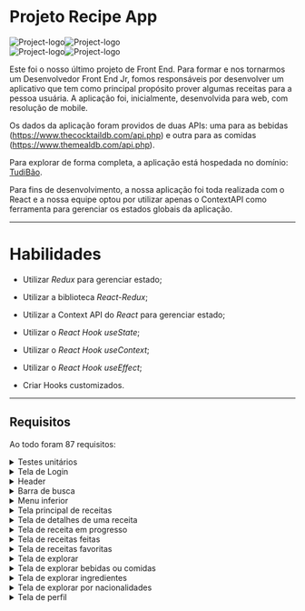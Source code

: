 # Projeto Recipe App

<div style="display: flex;" align="center">
  <img src="../../images/TUDIBAO-LOGIN.gif" alt="Project-logo">
  <img src="../../images/TUDIBAO-EXPLORE-2.gif" alt="Project-logo">
</div>

<div style="display: flex;" align="center">
  <img src="../../images/TUDIBAO-EXPLORE-1.gif" alt="Project-logo">
  <img src="../../images/TUDIBAO-PROGRESS.gif" alt="Project-logo">
</div>

Este foi o nosso último projeto de Front End. Para formar e nos tornarmos um Desenvolvedor Front End Jr, fomos responsáveis por desenvolver um aplicativo que tem como principal propósito prover algumas receitas para a pessoa usuária. A aplicação foi, inicialmente, desenvolvida para web, com resolução de mobile.

Os dados da aplicação foram providos de duas APIs: uma para as bebidas (https://www.thecocktaildb.com/api.php) e outra para as comidas (https://www.themealdb.com/api.php).

Para explorar de forma completa, a aplicação está hospedada no domínio: <a target="_blank" href="https://tudibao.surge.sh">TudiBão</a>.

Para fins de desenvolvimento, a nossa aplicação foi toda realizada com o React e a nossa equipe optou por utilizar apenas o ContextAPI como ferramenta para gerenciar os estados globais da aplicação.

---

# Habilidades

- Utilizar _Redux_ para gerenciar estado;

- Utilizar a biblioteca _React-Redux_;

- Utilizar a Context API do _React_ para gerenciar estado;

- Utilizar o _React Hook useState_;

- Utilizar o _React Hook useContext_;

- Utilizar o _React Hook useEffect_;

- Criar Hooks customizados.

---

## Requisitos

Ao todo foram 87 requisitos:

  <details>
    <summary>Testes unitários</summary>

  - 1: Desenvolva os testes unitários de maneira que a cobertura seja de, no mínimo, 90%;
  </details>
  
  <details>
    <summary>Tela de Login</summary>

  - 2: Crie todos os elementos que devem respeitar os atributos descritos no protótipo para a tela de login;
  - 3: Desenvolva a tela de maneira que a pessoa deve conseguir escrever seu email no input de email;
  - 4: Desenvolva a tela de maneira que a pessoa deve conseguir escrever sua senha no input de senha;
  - 5: Desenvolva a tela de maneira que o formulário só seja válido após um email válido e uma senha de mais de 6 caracteres serem preenchidos;
  - 6: Salve 2 tokens no localStorage após a submissão, identificados pelas chaves mealsToken e cocktailsToken;
  - 7: Salve o e-mail da pessoa usuária no localStorage na chave user após a submissão;
  - 8: Redirecione a pessoa usuária para a tela principal de receitas de comidas após a submissão e validação com sucesso do login;
  </details>

  <details>
    <summary>Header</summary>

  - 9: Implemente os elementos do header na tela principal de receitas, respeitando os atributos descritos no protótipo;
  - 10: Implemente um ícone para a tela de perfil, um título e um ícone para a busca, caso exista no protótipo;
  - 11: Redirecione a pessoa usuária para a tela de perfil ao clicar no botão de perfil;
  - 12: Desenvolva o botão de busca que, ao ser clicado, a barra de busca deve aparecer. O mesmo serve para escondê-la;
  </details>

  <details>
    <summary>Barra de busca</summary>

  - 13: Implemente os elementos da barra de busca respeitando os atributos descritos no protótipo;
  - 14: Posicione a barra logo abaixo do header e implemente 3 radio buttons: Ingrediente, Nome e Primeira letra;
  - 15: Busque na API de comidas caso a pessoa esteja na página de comidas e na de bebidas caso esteja na de bebidas;
  - 16: Redirecione para a tela de detalhes da receita caso apenas uma receita seja encontrada, com o ID da mesma na URL;
  - 17: Mostre as receitas em cards caso mais de uma receita seja encontrada;
  - 18: Exiba um `alert` caso nenhuma receita seja encontrada;
  </details>

  <details>
    <summary>Menu inferior</summary>

  - 19: Implemente os elementos do menu inferior respeitando os atributos descritos no protótipo;
  - 20: Posicione o menu inferior de forma fixa e apresente 3 ícones: um para comidas, um para bebidas e outro para exploração;
  - 21: Exiba o menu inferior apenas nas telas indicadas pelo protótipo;
  - 22: Redirecione a pessoa usuária para uma lista de cocktails ao clicar no ícone de bebidas;
  - 23: Redirecione a pessoa usuária para a tela de explorar ao clicar no ícone de exploração;
  - 24: Redirecione a pessoa usuária para uma lista de comidas ao clicar no ícone de comidas;
  </details>

  <details>
    <summary>Tela principal de receitas</summary>

  - 25: Implemente os elementos da tela principal de receitas respeitando os atributos descritos no protótipo;
  - 26: Carregue as 12 primeiras receitas de comidas ou bebidas, uma em cada card;
  - 27: Implemente os botões de categoria para serem utilizados como filtro;
  - 28: Implemente o filtro das receitas através da API ao clicar no filtro de categoria;
  - 29: Implemente o filtro como um toggle, que se for selecionado de novo, o app deve retornar as receitas sem nenhum filtro;
  - 30: Implemente o filtro de categoria para que apenas um seja selecionado por vez;
  - 31: Desenvolva o filtro de categorias com a opção de filtrar por todas as categorias;
  - 32: Redirecione a pessoa usuária, ao clicar no card, para a tela de detalhes, que deve mudar a rota e conter o id da receita na URL;
  </details>

  <details>
    <summary>Tela de detalhes de uma receita</summary>

  - 33: Implemente os elementos da tela de detalhes de uma receita respeitando os atributos descritos no protótipo;
  - 34: Realize uma request para a API passando o `id` da receita que deve estar disponível nos parâmetros da URL;
  - 35: Desenvolva a tela de forma que contenha uma imagem da receita, o título, a categoria (ou se é ou não alcoólico), uma lista de ingredientes seguidos pelas quantidades, instruções, um vídeo do youtube "embedado" e recomendações;
  - 36: Implemente as recomendações, para receitas de comida, a recomendação deverá ser bebida e vice-versa;
  - 37: Implemente os cards de recomendação, onde serão 6 cards, mas mostrando apenas 2 e o scroll é horizontal, similar a um `carousel`;
  - 38: Desenvolva um botão de nome "Start Recipe" que deve ficar fixo na parte de baixo da tela o tempo todo;
  - 39: Implemente a solução de forma que caso a receita já tenha sido feita, o botão "Start Recipe" deve sumir;
  - 40: Implemente a solução de modo que caso a receita tenha sido iniciada mas não finalizada, o texto do botão deve ser "Continue Recipe";
  - 41: Redirecione a pessoa usuária caso o botão "Start Recipe" seja clicado, a rota deve mudar para a tela de receita em progresso;
  - 42: Implemente um botão de compartilhar e um de favoritar a receita;
  - 43: Implemente a solução de forma que, ao clicar no botão de compartilhar, o link da receita dentro do app deve ser copiado para o clipboard e uma mensagem avisando que o link foi copiado deve aparecer;
  - 44: Implemente o ícone do coração (favorito) de maneira que, deve vir preenchido caso a receita esteja favoritada e "despreenchido" caso contrário;
  - 45: Implemente a lógica no botão de favoritar, caso seja clicado, o ícone do coração deve mudar seu estado atual, caso esteja preenchido deve mudar para "despreenchido" e vice-versa;
  - 46: Salve as receitas favoritas no `localStorage` na chave `favoriteRecipes`;
  </details>

  <details>
    <summary>Tela de receita em progresso</summary>

  - 47: Desenvolva a tela de maneira que contenha uma imagem da receita, seu titulo, sua categoria (ou se a bebida é alcoólica ou não) uma lista de ingredientes com suas respectivas quantidades e suas instruções;
  - 48: Desenvolva um checkbox para cada item da lista de ingredientes;
  - 49: Implemente uma lógica que, ao clicar no checkbox de um ingrediente, o nome dele deve ser "riscado" da lista;
  - 50: Salve o estado do progresso, que deve ser mantido caso a pessoa atualize a página ou volte para a mesma receita;
  - 51: Desenvolva a lógica de favoritar e compartilhar, a lógica da tela de detalhes de uma receita se aplica aqui;
  - 52: Implemente a solução de maneira que o botão de finalizar receita ('Finish Recipe') só pode estar habilitado quando todos os ingredientes estiverem _"checkados"_ (marcados);
  - 53: Redirecione a pessoa usuária após clicar no botão de finalizar receita ('Finish Recipe'), para a página de receitas feitas, cuja rota deve ser `/receitas-feitas`;
  </details>

  <details>
    <summary>Tela de receitas feitas</summary>

  - 54: Implemente os elementos da tela de receitas feitas respeitando os atributos descritos no protótipo;
  - 55: Desenvolva a tela de maneira que, caso a receita do card seja uma comida, ela deve possuir: a foto da receita, o nome, a categoria, a nacionalidade, a data em que a pessoa fez a receita, as 2 primeiras tags retornadas pela API e um botão de compartilhar;
  - 56: Desenvolva a tela de maneira que, caso a receita do card seja uma bebida, ela deve possuir: a foto da receita, o nome, se é alcoólica, a data em que a pessoa fez a receita e um botão de compartilhar;
  - 57: Desenvolva a solução de maneira que o botão de compartilhar deve copiar a URL da tela de detalhes da receita para o clipboard;
  - 58: Implemente 2 botões que filtram as receitas por comida ou bebida e um terceiro que remove todos os filtros;
  - 59: Redirecione para a tela de detalhes da receita caso seja clicado na foto ou no nome da receita;
  </details>

  <details>
    <summary>Tela de receitas favoritas</summary>

  - 60: Implemente os elementos da tela de receitas favoritas (cumulativo com os atributos em comum com a tela de receitas feitas) respeitando os atributos descritos no protótipo;
  - 61: Desenvolva a tela de maneira que, caso a receita do card seja uma comida, ela deve possuir: a foto da receita, o nome, a categoria, a nacionalidade, um botão de compartilhar e um de "desfavoritar";
  - 62: Desenvolva a tela de maneira que, caso a receita do card seja uma bebida, ela deve possuir: a foto da receita, o nome, se é alcoólica ou não, um botão de compartilhar e um de "desfavoritar";
  - 63: Desenvolva a solução de maneira que o botão de compartilhar deve copiar a URL da tela de detalhes da receita para o clipboard;
  - 64: Desenvolva a solução de maneira que o botão de "desfavoritar" deve remover a receita da lista de receitas favoritas do `localStorage` e da tela;
  - 65: Implemente 2 botões que filtram as receitas por comida ou bebida e um terceiro que remove todos os filtros;
  - 66: Redirecione a pessoa usuária ao clicar na foto ou no nome da receita, a rota deve mudar para a tela de detalhes daquela receita;
  </details>

  <details>
    <summary>Tela de explorar</summary>

  - 67: Implemente os elementos da tela de explorar respeitando os atributos descritos no protótipo;
  - 68: Desenvolva a tela de maneira que tenha 2 botões: um para explorar comidas e o outro para explorar bebidas;
  - 69: Redirecione a pessoa usuária ao clicar em um dos botões, a rota deve mudar para a página de explorar comidas ou de explorar bebidas;
  </details>

  <details>
    <summary>Tela de explorar bebidas ou comidas</summary>

  - 70: Implemente os elementos da tela de explorar bebidas ou comidas respeitando os atributos descritos no protótipo;
  - 71: Desenvolva 3 botões: um para explorar por ingrediente, um para explorar por nacionalidade e um para pegar uma receita aleatória;
  - 72: Redirecione a pessoa usuária ao clicar em "By Ingredient", a rota deve mudar para a tela de explorar por ingredientes;
  - 73: Redirecione a pessoa usuária ao clicar em "By Nationality", a rota deve mudar para tela de explorar por nacionalidades;
  - 74: Redirecione a pessoa usuária ao clicar em "Surprise me!", a rota deve mudar para a tela de detalhes de uma receita, que deve ser escolhida de forma aleatória através da API;
  </details>

  <details>
    <summary>Tela de explorar ingredientes</summary>

  - 75: Implemente os elementos da tela de explorar ingredientes respeitando os atributos descritos no protótipo;
  - 76: Desenvolva cards para os 12 primeiros ingredientes, de forma que cada card contenha o nome do ingrediente e uma foto;
  - 77:  Redireciona a pessoa usuária ao clicar no card do ingrediente, a rota deve mudar para tela principal de receitas mas mostrando apenas as receitas que contém o ingrediente escolhido;
  </details>

  <details>
    <summary>Tela de explorar por nacionalidades</summary>

  - 78: Implemente os elementos da tela de explorar por nacionalidades respeitando os atributos descritos no protótipo;
  - 79: Desenvolva as mesmas especificações da tela de receitas principal, com a diferença de que os filtros de categoria são substituídos por um dropdown;
  - 80: Implemente o dropdown de maneira que devem estar disponíveis todas as áreas retornadas da API, incluindo a opção "All", que retorna as receitas sem nenhum filtro;
  - 81: Implemente a rota que deve ser apenas `/explore/foods/nationalities`;
  </details>

  <details>
    <summary>Tela de perfil</summary>

  - 82: Implemente os elementos da tela de perfil respeitando os atributos descritos no protótipo;
  - 83: Implemente a solução de maneira que o e-mail da pessoa usuária deve estar visível;
  - 84: Implemente 3 botões: um de nome "Done Recipes", um de nome "Favorite Recipes" e um de nome "Logout";
  - 85: Redirecione a pessoa usuária que, ao clicar no botão de "Favorite Recipes", a rota deve mudar para a tela de receitas favoritas;
  - 86: Redirecione a pessoa usuária que, ao clicar no botão de "Done Recipes", a rota deve mudar para a tela de receitas feitas;
  - 87: Redirecione a pessoa usuária que, ao clicar no botão de "Logout", o `localStorage` deve ser limpo e a rota deve mudar para a tela de login.
  </details>
